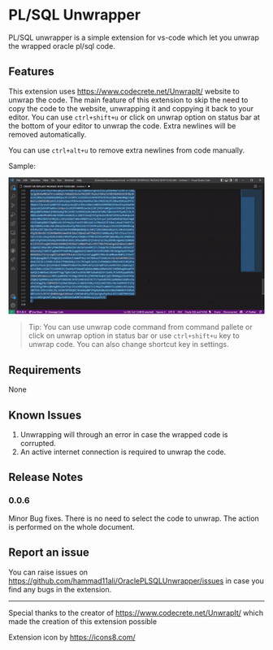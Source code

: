 # PL/SQL Unwrapper

PL/SQL unwrapper is a simple extension for vs-code which let you unwrap the wrapped oracle pl/sql code.

## Features

This extension uses https://www.codecrete.net/UnwrapIt/ website to unwrap the code. The main feature of this extension to skip the need to copy the code to the website, unwrapping it and coppying it back to your editor. You can use `ctrl+shift+u` or click on unwrap option on status bar at the bottom of your editor to unwrap the code. Extra newlines will be removed automatically.

You can use `ctrl+alt+u` to remove extra newlines from code manually.

Sample:

![unwrap with status bar icon](gifs/unwrap-with-status-bar.gif)

> Tip: You can use unwrap code command from command pallete or click on unwrap option in status bar or use `ctrl+shift+u` key to unwrap code. You can also change shortcut key in settings.

## Requirements

None

## Known Issues

1. Unwrapping will through an error in case the wrapped code is corrupted.
2. An active internet connection is required to unwrap the code.

## Release Notes

### 0.0.6

Minor Bug fixes.
There is no need to select the code to unwrap. The action is performed on the whole document.

## Report an issue

You can raise issues on https://github.com/hammad11ali/OraclePLSQLUnwrapper/issues in case you find any bugs in the extension.

---

Special thanks to the creator of https://www.codecrete.net/UnwrapIt/ which made the creation of this extension possible

Extension icon by https://icons8.com/
